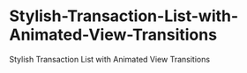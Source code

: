 # Stylish-Transaction-List-with-Animated-View-Transitions
Stylish Transaction List with Animated View Transitions
